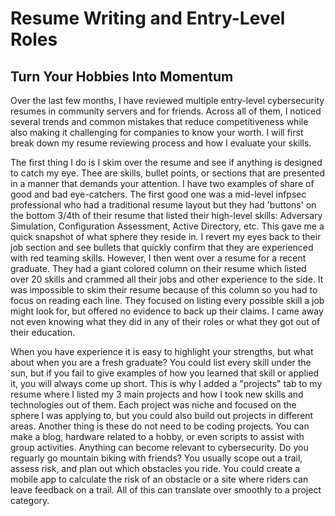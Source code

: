 # Resume Writing and Entry-Level Roles

## Turn Your Hobbies Into Momentum

Over the last few months, I have reviewed multiple entry-level cybersecurity resumes in community servers and for friends. Across all of them, I noticed several trends and common mistakes that reduce competitiveness while also making it challenging for companies to know your worth. I will first break down my resume reviewing process and how I evaluate your skills. 

The first thing I do is I skim over the resume and see if anything is designed to catch my eye. Thee are skills, bullet points, or sections that are presented in a manner that demands your attention. I have two examples of share of good and bad eye-catchers. The first good one was a mid-level infpsec professional who had a traditional resume layout but they had 'buttons' on the bottom 3/4th of their resume that listed their high-level skills: Adversary Simulation, Configuration Assessment, Active Directory, etc. This gave me a quick snapshot of what sphere they reside in. I revert my eyes back to their job section and see bullets that quickly confirm that they are experienced with red teaming skills. However, I then went over a resume for a recent graduate. They had a giant colored column on their resume which listed over 20 skills and crammed all their jobs and other experience to the side. It was impossible to skim their resume because of this column so you had to focus on reading each line. They focused on listing every possible skill a job might look for, but offered no evidence to back up their claims. I came away not even knowing what they did in any of their roles or what they got out of their education. 

When you have experience it is easy to highlight your strengths, but what about when you are a fresh graduate? You could list every skill under the sun, but if you fail to give examples of how you learned that skill or applied it, you will always come up short. This is why I added a "projects" tab to my resume where I listed my 3 main projects and how I took new skills and technologies out of them. Each project was niche and focused on the sphere I was applying to, but you could also build out projects in different areas. Another thing is these do not need to be coding projects. You can make a blog, hardware related to a hobby, or even scripts to assist with group activities. Anything can become relevant to cybersecurity. Do you reguarly go mountain biking with friends? You usually scope out a trail, assess risk, and plan out which obstacles you ride. You could create a mobile app to calculate the risk of an obstacle or a site where riders can leave feedback on a trail. All of this can translate over smoothly to a project category. 
